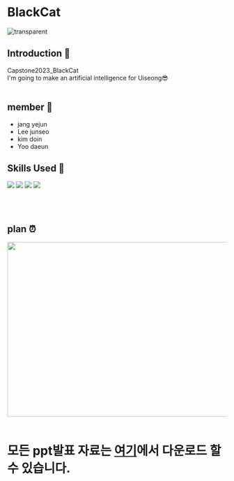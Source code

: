 # BlackCat
<!-- 헤더 -->

![transparent](https://capsule-render.vercel.app/api?type=transparent&fontColor=8904B1&text=BlackCat&height=150&fontSize=60&desc=Capstone2023_gbsw&descAlignY=75&descAlign=60)
<div align= justify>
<!--소개-->

## Introduction 🍇
 Capstone2023_BlackCat
<br>I'm going to make an artificial intelligence for Uiseong😎
<br/><br/>
 
 ## member 👫
  - jang yejun
  - Lee junseo
  - kim doin
  - Yoo daeun

 <!--기술스택-->
  ## Skills Used 🍆
  
  <img src="https://img.shields.io/badge/python-3776AB?style=flat&logo=python&logoColor=white"/>
  <img src="https://img.shields.io/badge/flask-000000?style=flat&logo=flask&logoColor=white"/>
  <img src="https://img.shields.io/badge/HTML-E34F26?style=flat&logo=html5&logoColor=white">
  <img src="https://img.shields.io/badge/css-1572B6?style=flat&logo=css3&logoColor=white">

<br/><br/>

 <!--일정계획 -->
 
  ## plan ⏰ 
  <img src="https://github.com/ekdms06/BlackCat/assets/129836696/4d2ebe7b-64f1-4af1-b2c9-761d7f5d3ac1" width="800" height="400"/>


 <br/>
 <br/>

</div>

# 모든 ppt발표 자료는 [여기](https://drive.google.com/drive/folders/1aJ119dvExqDGi_7gZgYFealBzAKLN4rv?usp=sharing)에서 다운로드 할 수 있습니다.
